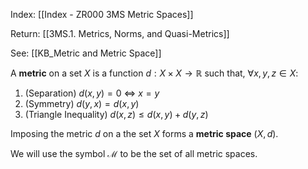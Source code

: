 Index: [[Index - ZR000 3MS Metric Spaces]]

Return: [[3MS.1. Metrics, Norms, and Quasi-Metrics]]

See: [[KB_Metric and Metric Space]]

A **metric** on a set $X$ is a function $d:X\times X\to \mathbb{R}$ such that, $\forall x,y,z\in X$:

1. (Separation) $d(x,y)=0~\Leftrightarrow~x=y$
2. (Symmetry) $d(y,x)=d(x,y)$
3. (Triangle Inequality) $d(x,z)\leq d(x,y)+d(y,z)$

Imposing the metric $d$ on a the set $X$ forms a **metric space** $(X,d)$. 

We will use the symbol $\mathcal{M}$ to be the set of all metric spaces.